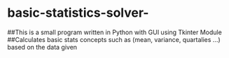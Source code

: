 # basic-statistics-solver-
##This is a small program written in Python with GUI using Tkinter Module  ##Calculates basic stats concepts such as (mean, variance, quartalies ...) based on the data given
